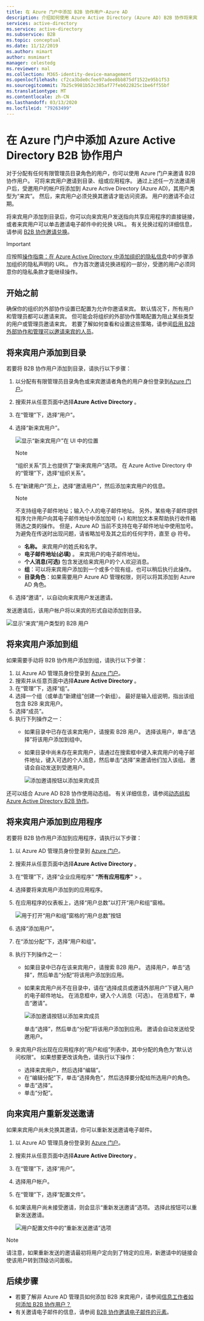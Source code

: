 ```yaml
---
title: 在 Azure 门户中添加 B2B 协作用户-Azure AD
description: 介绍如何使用 Azure Active Directory (Azure AD) B2B 协作将来宾用户从合作伙伴组织添加到其目录。
services: active-directory
ms.service: active-directory
ms.subservice: B2B
ms.topic: conceptual
ms.date: 11/12/2019
ms.author: mimart
author: msmimart
manager: celestedg
ms.reviewer: mal
ms.collection: M365-identity-device-management
ms.openlocfilehash: cf2ca3bde0cfee97adee8bb875df1522e95b1f53
ms.sourcegitcommit: 7b25c9981b52c385af77feb022825c1be6ff55bf
ms.translationtype: MT
ms.contentlocale: zh-CN
ms.lasthandoff: 03/13/2020
ms.locfileid: "79263499"
---
```

# <a name="add-azure-active-directory-b2b-collaboration-users-in-the-azure-portal"></a>在 Azure 门户中添加 Azure Active Directory B2B 协作用户

对于分配有任何有限管理员目录角色的用户，你可以使用 Azure 门户来邀请 B2B 协作用户。 可将来宾用户邀请到目录、组或应用程序。 通过上述任一方法邀请用户后，受邀用户的帐户将添加到 Azure Active Directory (Azure AD)，其用户类型为“来宾”。 然后，来宾用户必须兑换其邀请才能访问资源。 用户的邀请不会过期。

将来宾用户添加到目录后，你可以向来宾用户发送指向共享应用程序的直接链接，或者来宾用户可以单击邀请电子邮件中的兑换 URL。 有关兑换过程的详细信息，请参阅 [B2B 协作邀请兑换](redemption-experience.md)。

> [!IMPORTANT]
> 应按照[操作指南：在 Azure Active Directory 中添加组织的隐私信息](https://aka.ms/adprivacystatement)中的步骤添加组织的隐私声明的 URL。 作为首次邀请兑换进程的一部分，受邀的用户必须同意你的隐私条款才能继续操作。 

## <a name="before-you-begin"></a>开始之前

确保你的组织的外部协作设置已配置为允许你邀请来宾。 默认情况下，所有用户和管理员都可以邀请来宾。 但可能会将组织的外部协作策略配置为阻止某些类型的用户或管理员邀请来宾。 若要了解如何查看和设置这些策略，请参阅[启用 B2B 外部协作和管理可以邀请来宾的人员](delegate-invitations.md)。

## <a name="add-guest-users-to-the-directory"></a>将来宾用户添加到目录

若要将 B2B 协作用户添加到目录，请执行以下步骤：

1. 以分配有有限管理员目录角色或来宾邀请者角色的用户身份登录到[Azure 门户](https://portal.azure.com)。
2. 搜索并从任意页面中选择**Azure Active Directory** 。
3. 在“管理”下，选择“用户”。
4. 选择“新来宾用户”。

   ![显示“新来宾用户”在 UI 中的位置](./media/add-users-administrator/new-guest-user-in-all-users.png) 
 
   > [!NOTE]
   > “组织关系”页上也提供了“新来宾用户”选项。 在 Azure Active Directory 中的“管理”下，选择“组织关系”。

5. 在“新建用户”页上，选择“邀请用户”，然后添加来宾用户的信息。 

    > [!NOTE]
    > 不支持组电子邮件地址；输入个人的电子邮件地址。 另外，某些电子邮件提供程序允许用户向其电子邮件地址中添加加号 (+) 和附加文本来帮助执行收件箱筛选之类的操作。 但是，Azure AD 当前不支持在电子邮件地址中使用加号。 为避免在传送时出现问题，请省略加号及其之后的任何字符，直至 @ 符号。

   - **名称。** 来宾用户的姓氏和名字。
   - **电子邮件地址(必填)** 。 来宾用户的电子邮件地址。
   - **个人消息(可选)** 包含发送给来宾用户的个人欢迎消息。
   - **组**：可以将来宾用户添加到一个或多个现有组，也可以稍后执行此操作。
   - **目录角色**：如果需要用户 Azure AD 管理权限，则可以将其添加到 Azure AD 角色。 

7. 选择“邀请”，以自动向来宾用户发送邀请。 
 
发送邀请后，该用户帐户将以来宾的形式自动添加到目录。


![显示“来宾”用户类型的 B2B 用户](./media/add-users-administrator/GuestUserType.png)  

## <a name="add-guest-users-to-a-group"></a>将来宾用户添加到组
如果需要手动将 B2B 协作用户添加到组，请执行以下步骤：

1. 以 Azure AD 管理员身份登录到 [Azure 门户](https://portal.azure.com)。
2. 搜索并从任意页面中选择**Azure Active Directory** 。
3. 在“管理”下，选择“组”。
4. 选择一个组（或单击“新建组”创建一个新组）。 最好是输入组说明，指出该组包含 B2B 来宾用户。
5. 选择“成员”。 
6. 执行下列操作之一：
   - 如果目录中已存在该来宾用户，请搜索 B2B 用户。 选择该用户，单击“选择”将该用户添加到组中。
   - 如果目录中尚未存在来宾用户，请通过在搜索框中键入来宾用户的电子邮件地址，键入可选的个人消息，然后单击“选择”来邀请他们加入该组。 邀请会自动发送到受邀用户。
     
     ![添加邀请按钮以添加来宾成员](./media/add-users-administrator/GroupInvite.png)
   
还可以结合 Azure AD B2B 协作使用动态组。 有关详细信息，请参阅[动态组和 Azure Active Directory B2B 协作](use-dynamic-groups.md)。

## <a name="add-guest-users-to-an-application"></a>将来宾用户添加到应用程序

若要将 B2B 协作用户添加到应用程序，请执行以下步骤：

1. 以 Azure AD 管理员身份登录到 [Azure 门户](https://portal.azure.com)。
2. 搜索并从任意页面中选择**Azure Active Directory** 。
3. 在“管理”下，选择“企业应用程序” **“所有应用程序”**  > 。
4. 选择要将来宾用户添加到的应用程序。
5. 在应用程序的仪表板上，选择“用户总数”以打开“用户和组”窗格。

    ![用于打开“用户和组”窗格的“用户总数”按钮](./media/add-users-administrator/AppUsersAndGroups.png)

6. 选择“添加用户”。
7. 在“添加分配”下，选择“用户和组”。
8. 执行下列操作之一：
   - 如果目录中已存在该来宾用户，请搜索 B2B 用户。 选择用户，单击“选择”，然后单击“分配”将该用户添加到应用。
   - 如果来宾用户尚不在目录中，请在“选择成员或邀请外部用户”下键入用户的电子邮件地址。 在消息框中，键入个人消息（可选）。 在消息框下，单击“邀请”。
           
       ![添加邀请按钮以添加来宾成员](./media/add-users-administrator/AppInviteUsers.png)
   
      单击“选择”，然后单击“分配”将该用户添加到应用。 邀请会自动发送给受邀用户。

9. 来宾用户将出现在应用程序的“用户和组”列表中，其中分配的角色为“默认访问权限”。 如果想要更改该角色，请执行以下操作：
   - 选择来宾用户，然后选择“编辑”。 
   - 在“编辑分配”下，单击“选择角色”，然后选择要分配给所选用户的角色。
   - 单击“选择”。
   - 单击“分配”。
 
## <a name="resend-invitations-to-guest-users"></a>向来宾用户重新发送邀请

如果来宾用户尚未兑换其邀请，你可以重新发送邀请电子邮件。

1. 以 Azure AD 管理员身份登录到 [Azure 门户](https://portal.azure.com)。
2. 搜索并从任意页面中选择**Azure Active Directory** 。
3. 在“管理”下，选择“用户”。
5. 选择用户帐户。
6. 在“管理”下，选择“配置文件”。
7. 如果该用户尚未接受邀请，则会显示“重新发送邀请”选项。 选择此按钮可以重新发送邀请。

   ![用户配置文件中的“重新发送邀请”选项](./media/add-users-administrator/b2b-user-resend-invitation.png)

> [!NOTE]
> 请注意，如果重新发送的邀请最初将用户定向到了特定的应用，新邀请中的链接会使该用户转到顶级访问面板。

## <a name="next-steps"></a>后续步骤

- 若要了解非 Azure AD 管理员如何添加 B2B 来宾用户，请参阅[信息工作者如何添加 B2B 协作用户？](add-users-information-worker.md)
- 有关邀请电子邮件的信息，请参阅 [B2B 协作邀请电子邮件的元素](invitation-email-elements.md)。


